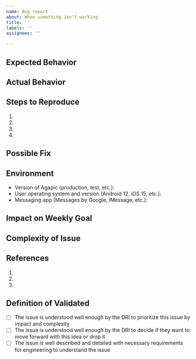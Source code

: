 ```yaml
---
name: Bug report
about: When something isn't working
title: ''
labels: ''
assignees: ''

---
```


<!--- Provide a general summary of the issue in the Title above -->

## Expected Behavior
<!-- Tell us what should happen 
Key questions:
* Why will the expected behavior make a patient’s life easier?
* Why will the expected behavior make a physician’s life easier?
* Who will be excited by the expected behavior, and does the expected behavior’s value to the user vary by population segment (by disease, speciality, etc.)?
* Does the expected behavior align with [Agapic's values](https://about.agapic.com/handbook/introduction/values/)?
-->

## Actual Behavior
<!-- Tell us what happens instead -->

## Steps to Reproduce
<!-- Provide a link to a live example, or an unambiguous set of steps to -->
<!-- reproduce this bug. Include code to reproduce, if relevant -->
1.
1.
1.
1.

## Possible Fix
<!-- Suggest a fix or reason for the bug -->

## Environment
<!--- Include as many relevant details about the environment the user experienced the bug in -->
* Version of Agapic (production, test, etc.): 
* User operating system and version (Android 12, iOS 15, etc.): 
* Messaging app (Messages by Google, iMessage, etc.): 

## Impact on Weekly Goal
<!-- Evaluate impact on key goals: increase revenue or active users by building product that adds real value to user.
* High: A task you believe that will help you meet your goal for the week with high probability
* Medium: You're not sure, but with okay probability task will help you hit your weekly goal
* Low: Very low probability that task will help you meet your goal for the week

Consider:
* Who suffers from this problem?
* What is the problem's reach?
* How do we positively impact the users above and Agapic's business by solving this problem?
* How do we know this is a problem? What is our supporting information (e.g. data, customer verbatims)?
-->

## Complexity of Issue
<!-- General
* Easy: An easy task is something that you can do in less than a day
* Medium: A medium task is something that takes two days for you to do
* Hard: A hard task is one that takes three to five days to do, and you may not complete it within the week
* Epic: An epic task takes 6 or more days to do

Consider:
* How much effort do we think it will be to solve this problem?
* Including all team members, quantify the number of person-days needed to dedicate to the effort.
* Example: the solution will take Adam, Brenda, and Cynthia two days of effort = 6 (3 people x 2 days). 
-->

## References
<!-- Link to research studies, design files, user feedback, dogfooding feedback, code, data, etc. -->
1.
1.
1.

## Definition of Validated

- [ ] The issue is understood well enough by the DRI to prioritize this issue by impact and complexity
- [ ] The issue is understood well enough by the DRI to decide if they want to move forward with this idea or drop it
- [ ] The issue is well described and detailed with necessary requirements for engineering to understand the issue
